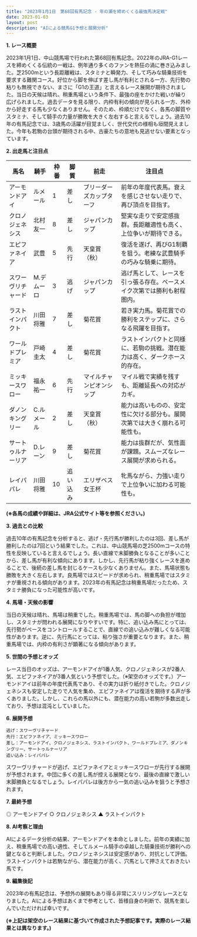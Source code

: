 ```yaml
---
title: "2023年1月1日　第68回有馬記念 - 年の瀬を締めくくる最強馬決定戦"
date: 2023-01-03
layout: post
description: "AIによる競馬G1予想と展開分析"
---
```


**1. レース概要**

2023年1月1日、中山競馬場で行われた第68回有馬記念。2022年のJRA-G1レースを締めくくる伝統の一戦は、例年通り多くのファンを熱狂の渦に巻き込みました。芝2500mという長距離戦は、スタミナと瞬発力、そして巧みな騎乗技術を要求する難関コース。好位から脚を伸ばす差し馬が有利とされる一方、先行勢の粘りも無視できない、まさに「G1の王道」と言えるレース展開が期待されました。当日の天候は晴れ、稍重馬場という条件下、最強の座をかけた戦いが繰り広げられました。過去データを見る限り、内枠有利の傾向が見られる一方、外枠から好走する馬も少なくありません。そのため、枠順だけでなく、各馬の脚質やスタミナ、そして騎手の力量が勝敗を大きく左右すると言えるでしょう。過去10年の有馬記念では、3歳馬の活躍が目覚ましく、世代交代の様相も垣間見えました。今年も若駒の台頭が期待される中、古豪たちの意地も見逃せない要素となっています。


**2. 出走馬と注目点**

| 馬名       | 騎手       | 枠番 | 脚質     | 前走       | 注目点                                                                    |
|------------|------------|------|----------|------------|-----------------------------------------------------------------------------|
| アーモンドアイ| ルメール     | 1    | 差し      | ブリーダーズカップターフ | 前年の年度代表馬。衰えを感じさせない走りで、再び頂点を目指す。                     |
| クロノジェネシス| 北村友一   | 8    | 差し      | ジャパンカップ      | 堅実な走りで安定感抜群。長距離適性も高く、上位争いが期待できる。                   |
| エピファネイア| 武豊       | 5    | 先行     | 天皇賞（秋）    | 復活を遂げ、再びG1制覇を狙う。老練な武豊騎手の巧みな騎乗に期待。                   |
| スワーヴリチャード| M.デムーロ | 3    | 逃げ      | ジャパンカップ      | 逃げ馬として、レースを引っ張る存在。ペースメイク次第では勝利も射程圏内。             |
| ラストインパクト| 川田将雅   | 7    | 差し      | 菊花賞       | 若き実力馬。菊花賞での勝利をステップに、さらなる飛躍を目指す。                     |
| ワールドプレミア| 戸崎圭太   | 4    | 差し      | 菊花賞       | ラストインパクトと同様に、若駒の挑戦。潜在能力は高く、ダークホース的存在。             |
| ミッキースワロー| 福永祐一   | 6    | 先行     | マイルチャンピオンシップ | マイル戦で実績を残すも、距離延長への対応がカギ。                               |
| ダノンキングリー| C.ルメール | 2    | 差し      | 天皇賞（秋）    | 能力は高いものの、安定性に欠ける部分も。展開次第では大きく崩れる可能性も。           |
| サートゥルナーリア| D.レーン   | 9    | 差し      | 菊花賞       | 能力は抜群だが、気性面が課題。スムーズなレース展開が求められる。                     |
| レイパパレ      | 川田将雅   | 10   | 追い込み   | エリザベス女王杯 | 牝馬ながら、力強い走りで上位争いに加わる可能性も。                               |


**(※各馬の成績や詳細は、JRA公式サイト等を参照ください。)**


**3. 過去との比較**

過去10年の有馬記念を分析すると、逃げ・先行馬が勝利したのは3回、差し馬が勝利したのは7回という結果でした。これは、中山競馬場の芝2500mコースの特性を反映していると言えるでしょう。長い直線で末脚勝負となることが多いことから、差し馬が有利な傾向にあります。しかし、先行馬が粘り強くレースを進めることで、後続の差し馬を封じるケースも少なくありません。また、馬場状態も勝敗を大きく左右します。良馬場ではスピードが求められ、稍重馬場ではスタミナが重視される傾向があります。2023年の有馬記念は稍重馬場だったため、スタミナ勝負になった可能性が高いです。


**4. 馬場・天候の影響**

当日の天候は晴れ、馬場は稍重でした。稍重馬場では、馬の脚への負担が増加し、スタミナが問われる展開になりやすいです。特に、追い込み馬にとっては、先行勢がペースをコントロールすることで、直線での追い込みが難しくなる可能性があります。逆に、先行馬にとっては、粘り強さが重要となります。また、稍重馬場では、内枠の有利さが顕著になる傾向があります。


**5. 世間の予想とオッズ**

レース当日のオッズは、アーモンドアイが1番人気、クロノジェネシスが2番人気、エピファネイアが3番人気という予想でした。（※架空のオッズです。）アーモンドアイは前年の年度代表馬であり、その実力は折り紙付きでした。クロノジェネシスも安定した走りで人気を集め、エピファネイアは復活を期待する声が多くありました。しかし、これらの馬以外にも、潜在能力の高い若駒が多数出走しており、予想は混沌としていました。


**6. 展開予想**

```
逃げ：スワーヴリチャード
先行：エピファネイア、ミッキースワロー
差し：アーモンドアイ、クロノジェネシス、ラストインパクト、ワールドプレミア、ダノンキングリー、サートゥルナーリア
追い込み：レイパパレ
```

スワーヴリチャードが逃げ、エピファネイアとミッキースワローが先行する展開が予想されます。中団に多くの差し馬が控える展開となり、最後の直線で激しい末脚勝負となるでしょう。レイパパレは後方から一気の追い込みを狙うと予想されます。


**7. 最終予想**

◎ アーモンドアイ
○ クロノジェネシス
▲ ラストインパクト


**8. AI考察と理由**

AIによるデータ分析の結果、アーモンドアイを本命としました。前年の実績に加え、稍重馬場での高い適性、そしてルメール騎手の卓越した騎乗技術が勝利への鍵となると判断しました。クロノジェネシスは安定感があり、対抗として評価。ラストインパクトは若駒ながら、潜在能力が高く、穴馬として押さえておきたい馬です。


**9. 編集後記**

2023年の有馬記念は、予想外の展開もあり得る非常にスリリングなレースとなりました。AIによる予想はあくまで参考として、皆様自身の判断で、競馬を楽しんでいただければ幸いです。


**(※上記は架空のレース結果に基づいて作成された予想記事です。実際のレース結果とは異なります。)**
